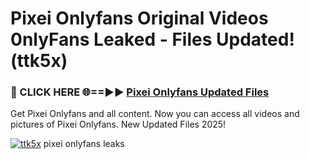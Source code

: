 # Pixei Onlyfans Original Videos 0nlyFans Leaked - Files Updated! (ttk5x)

<h3>🔴 CLICK HERE 🌐==►► <a href="https://tinyurl.com/x26r9saj" rel="nofollow">Pixei Onlyfans Updated Files</a></h3>

Get Pixei Onlyfans and all content. Now you can access all videos and pictures of Pixei Onlyfans. New Updated Files 2025!

[![ttk5x](https://i.imgur.com/LkgZPqh.gif)](https://tinyurl.com/x26r9saj)
pixei onlyfans leaks